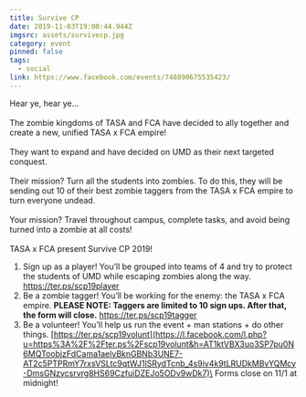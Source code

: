 ```yaml
---
title: Survive CP
date: 2019-11-03T19:00:44.944Z
imgsrc: assets/survivecp.jpg
category: event
pinned: false
tags:
  - social
link: https://www.facebook.com/events/748890675535423/
---
```

Hear ye, hear ye…\
\
The zombie kingdoms of TASA and FCA have decided to ally together and create a new, unified TASA x FCA empire!\
\
They want to expand and have decided on UMD as their next targeted conquest.\
\
Their mission? Turn all the students into zombies. To do this, they will be sending out 10 of their best zombie taggers from the TASA x FCA empire to turn everyone undead.\
\
Your mission? Travel throughout campus, complete tasks, and avoid being turned into a zombie at all costs!\
\
TASA x FCA present Survive CP 2019!

1. Sign up as a player! You’ll be grouped into teams of 4 and try to protect the students of UMD while escaping zombies along the way. <https://ter.ps/scp19player>
2. Be a zombie tagger! You’ll be working for the enemy: the TASA x FCA empire. **PLEASE NOTE: Taggers are limited to 10 sign ups. After that, the form will close.** <https://ter.ps/scp19tagger>
3. Be a volunteer! You’ll help us run the event + man stations + do other things. [https://ter.ps/scp19volunt](https://l.facebook.com/l.php?u=https%3A%2F%2Fter.ps%2Fscp19volunt&h=AT1ktVBX3uo3SP7pu0N6MQToobjzFdCama1aelyBknGBNb3UNE7-AT2c5PTPRmY7rxsVSLtc9qtWJ1lSRydTcnb_4s9iv4k9tLRUDkMBvYQMcy-DmsGNzycsrvrg8HS69CzfuiDZEJo5ODv9wDk7)\
   Forms close on 11/1 at midnight!